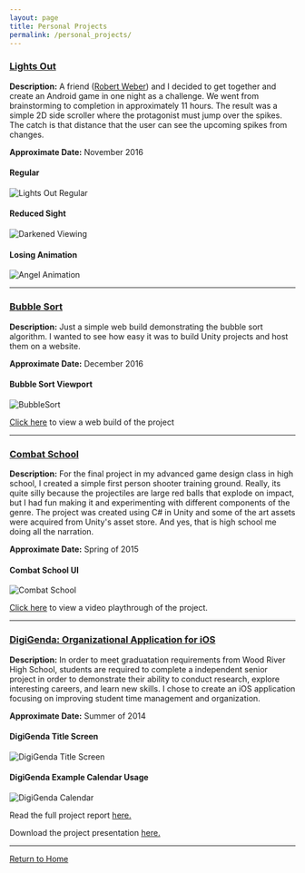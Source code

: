 ```yaml
---
layout: page
title: Personal Projects
permalink: /personal_projects/
---
```


### [Lights Out](https://jonscott20.github.io/lights_out)

**Description:** A friend ([Robert Weber](http://www.rawprogramming.com/#/Home)) and I decided to get together and create an Android game in one night as a challenge. We went from brainstorming to completion in approximately 11 hours. The result was a simple 2D side scroller where the protagonist must jump over the spikes. The catch is that distance that the user can see the upcoming spikes from changes.

**Approximate Date:** November 2016

#### Regular

![Lights Out Regular](https://jonscott20.github.io/Files/Images/LightsOut.png)

#### Reduced Sight

![Darkened Viewing](https://jonscott20.github.io/Files/Images/LightsOutDark.png)

#### Losing Animation

![Angel Animation](https://jonscott20.github.io/Files/Images/LightsOutDead.png)

----------

### [Bubble Sort](https://jonscott20.github.io/bubble_sort)

**Description:** Just a simple web build demonstrating the bubble sort algorithm. I wanted to see how easy it was to build Unity projects and host them on a website. 

**Approximate Date:** December 2016

#### Bubble Sort Viewport

![BubbleSort](https://jonscott20.github.io/Files/Images/BubbleSort.png)

[Click here](https://jonscott20.github.io/Bubble_Sort/BubbleSort) to view a web build of the project

--------

### [Combat School](https://jonscott20.github.io/combat_school)

**Description:** For the final project in my advanced game design class in high school, I created a simple first person shooter training ground. Really, its quite silly because the projectiles are large red balls that explode on impact, but I had fun making it and experimenting with different components of the genre. The project was created using C# in Unity and some of the art assets were acquired from Unity's asset store. And yes, that is high school me doing all the narration.

**Approximate Date:** Spring of 2015

#### Combat School UI

![Combat School](https://jonscott20.github.io/Files/Images/CombatSchool.png)

[Click here](https://www.youtube.com/watch?v=aIx4804GbLk) to view a video playthrough of the project. 

-----------

### [DigiGenda: Organizational Application for iOS](https://jonscott20.github.io/digigenda)

**Description:** 
In order to meet graduatation requirements from Wood River High School, students are required to complete a independent senior project in order to demonstrate their ability to conduct research, explore interesting careers, and learn new skills. I chose to create an iOS application focusing on improving student time management and organization. 

**Approximate Date:** Summer of 2014

#### DigiGenda Title Screen

![DigiGenda Title Screen](https://jonscott20.github.io/Files/Images/DigiGenda_Title.PNG)

#### DigiGenda Example Calendar Usage

![DigiGenda Calendar](https://jonscott20.github.io/Files/Images/DigiGenda_Used_Calendar.PNG)

Read the full project report [here.](https://jonscott20.github.io/Files/Documents/DigiGenda_Project_Report.pdf)

Download the project presentation [here.](https://jonscott20.github.io/Files/Documents/DigiGenda_Project_Presentation.pptx)

---------------

[Return to Home](https://jonscott20.github.io/)
